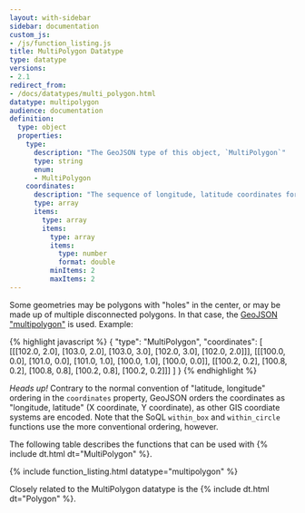 ```yaml
---
layout: with-sidebar
sidebar: documentation
custom_js:
- /js/function_listing.js 
title: MultiPolygon Datatype
type: datatype
versions:
- 2.1
redirect_from:
- /docs/datatypes/multi_polygon.html
datatype: multipolygon
audience: documentation
definition:
  type: object
  properties: 
    type: 
      description: "The GeoJSON type of this object, `MultiPolygon`"
      type: string
      enum: 
      - MultiPolygon
    coordinates: 
      description: "The sequence of longitude, latitude coordinates for this MultiPolygon, in WGS84"
      type: array
      items: 
        type: array
        items: 
          type: array
          items: 
            type: number
            format: double
          minItems: 2
          maxItems: 2
---
```


Some geometries may be polygons with "holes" in the center, or may be made up of multiple disconnected polygons. In that case, the [GeoJSON "multipolygon"](http://geojson.org/geojson-spec.html#multipolygon) is used. Example:

{% highlight javascript %}
{ "type": "MultiPolygon",
  "coordinates": [
    [[[102.0, 2.0], [103.0, 2.0], [103.0, 3.0], [102.0, 3.0], [102.0, 2.0]]],
    [[[100.0, 0.0], [101.0, 0.0], [101.0, 1.0], [100.0, 1.0], [100.0, 0.0]],
     [[100.2, 0.2], [100.8, 0.2], [100.8, 0.8], [100.2, 0.8], [100.2, 0.2]]]
  ]
}
{% endhighlight %}

<div class="alert alert-info">
  <em>Heads up!</em> Contrary to the normal convention of "latitude, longitude" ordering in the <code>coordinates</code> property, GeoJSON orders the coordinates as "longitude, latitude" (X coordinate, Y coordinate), as other GIS coordiate systems are encoded. Note that the SoQL <code>within_box</code> and <code>within_circle</code> functions use the more conventional ordering, however.
</div>

The following table describes the functions that can be used with {% include dt.html dt="MultiPolygon" %}. 

{% include function_listing.html datatype="multipolygon" %}

Closely related to the MultiPolygon datatype is the {% include dt.html dt="Polygon" %}. 
